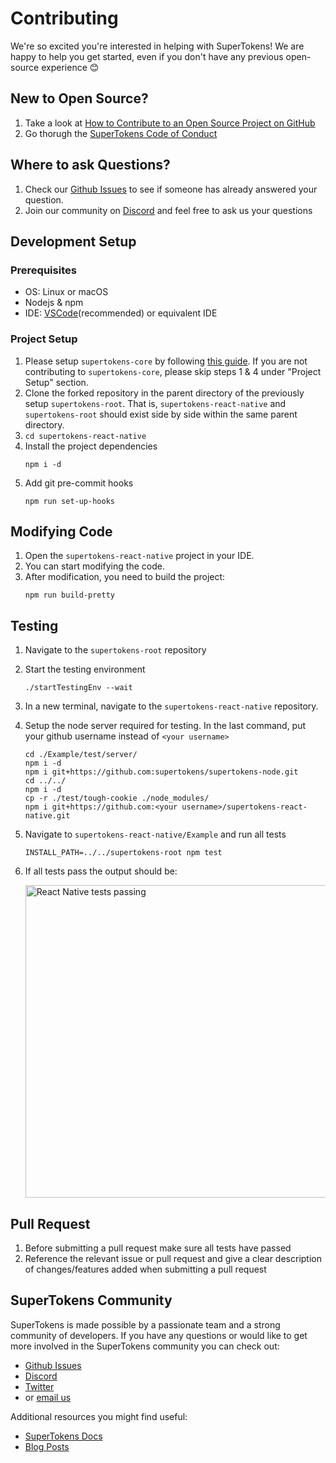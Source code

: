 # Contributing

We're so excited you're interested in helping with SuperTokens! We are happy to help you get started, even if you don't have any previous open-source experience :blush:

## New to Open Source?
1. Take a look at [How to Contribute to an Open Source Project on GitHub](https://egghead.io/courses/how-to-contribute-to-an-open-source-project-on-github)
2. Go thorugh the [SuperTokens Code of Conduct](https://github.com/supertokens/supertokens-react-native/blob/master/CODE_OF_CONDUCT.md)

## Where to ask Questions?
1. Check our [Github Issues](https://github.com/supertokens/supertokens-react-native/issues) to see if someone has already answered your question.  
2. Join our community on [Discord](https://supertokens.io/discord) and feel free to ask us your questions  


## Development Setup  

### Prerequisites
- OS: Linux or macOS
- Nodejs & npm
- IDE: [VSCode](https://code.visualstudio.com/download)(recommended) or equivalent IDE  

### Project Setup
1. Please setup `supertokens-core` by following [this guide](https://github.com/supertokens/supertokens-core/blob/master/CONTRIBUTING.md#development-setup). If you are not contributing to `supertokens-core`, please skip  steps 1 & 4 under "Project Setup" section.
2. Clone the forked repository in the parent directory of the previously setup `supertokens-root`.  That is, `supertokens-react-native` and `supertokens-root` should exist side by side within the same parent directory.
3. `cd supertokens-react-native`
4. Install the project dependencies
   ```
   npm i -d
   ```
5. Add git pre-commit hooks
   ```
   npm run set-up-hooks
   ```

## Modifying Code  
1. Open the `supertokens-react-native` project in your IDE.
2. You can start modifying the code.
3. After modification, you need to build the project:
   ```
   npm run build-pretty
   ```

## Testing
1. Navigate to the `supertokens-root` repository
2. Start the testing environment
   ```
   ./startTestingEnv --wait
   ```
3. In a new terminal, navigate to the `supertokens-react-native` repository.
4. Setup the node server required for testing. In the last command, put your github username instead of `<your username>`
   ```
   cd ./Example/test/server/
   npm i -d
   npm i git+https://github.com:supertokens/supertokens-node.git
   cd ../../
   npm i -d
   cp -r ./test/tough-cookie ./node_modules/
   npm i git+https://github.com:<your username>/supertokens-react-native.git
   ```
5. Navigate to `supertokens-react-native/Example` and run all tests
   ```
   INSTALL_PATH=../../supertokens-root npm test
   ```
6. If all tests pass the output should be:

   <img src="https://github.com/supertokens/supertokens-logo/blob/master/images/supertokens-react-native-tests-passing.png" alt="React Native tests passing" width="500px">


## Pull Request
1. Before submitting a pull request make sure all tests have passed
2. Reference the relevant issue or pull request and give a clear description of changes/features added when submitting a pull request

## SuperTokens Community
SuperTokens is made possible by a passionate team and a strong community of developers. If you have any questions or would like to get more involved in the SuperTokens community you can check out:
  - [Github Issues](https://github.com/supertokens/supertokens-react-native/issues)
  - [Discord](https://supertokens.io/discord)
  - [Twitter](https://twitter.com/supertokensio)
  - or [email us](mailto:team@supertokens.io)
  
Additional resources you might find useful:
  - [SuperTokens Docs](https://supertokens.io/docs/community/getting-started/installation)
  - [Blog Posts](https://supertokens.io/blog/)
